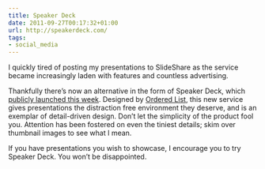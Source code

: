 ```yaml
---
title: Speaker Deck
date: 2011-09-27T00:17:32+01:00
url: http://speakerdeck.com/
tags:
- social_media
---
```

I quickly tired of posting my presentations to SlideShare as the service became increasingly laden with features and countless advertising.

Thankfully there’s now an alternative in the form of Speaker Deck, which [publicly launched this week][1]. Designed by [Ordered List][2], this new service gives presentations the distraction free environment they deserve, and is an exemplar of detail-driven design. Don’t let the simplicity of the product fool you. Attention has been fostered on even the tiniest details; skim over thumbnail images to see what I mean.

If you have presentations you wish to showcase, I encourage you to try Speaker Deck. You won’t be disappointed.

[1]: https://orderedlist.com/blog/articles/share-presentations-without-the-mess/
[2]: https://orderedlist.com/
